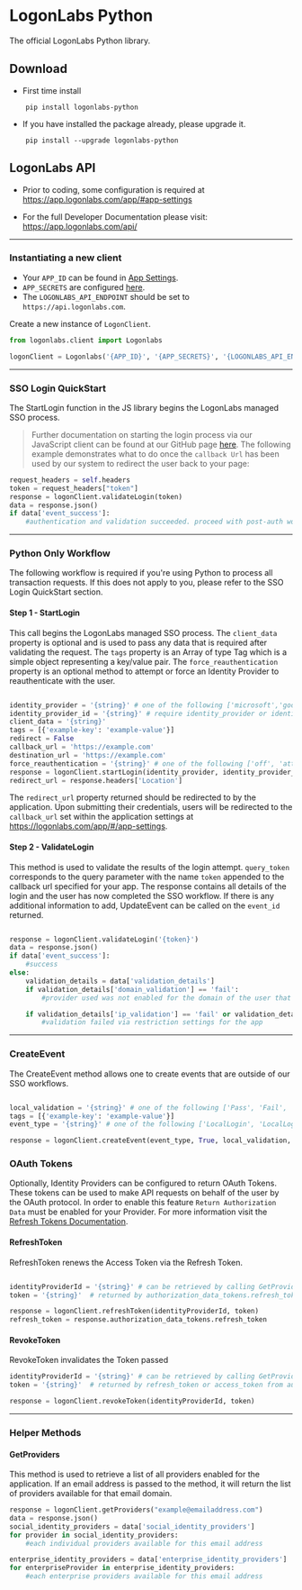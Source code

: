 # LogonLabs Python

The official LogonLabs Python library.
## Download
- First time install
```
    pip install logonlabs-python
```
- If you have installed the package already, please upgrade it.
```
    pip install --upgrade logonlabs-python
```
## LogonLabs API

- Prior to coding, some configuration is required at https://app.logonlabs.com/app/#app-settings

- For the full Developer Documentation please visit: https://app.logonlabs.com/api/

---
### Instantiating a new client

- Your `APP_ID` can be found in [App Settings](https://app.logonlabs.com/app/#/app-settings).
- `APP_SECRETS` are configured [here](https://app.logonlabs.com/app/#/app-secrets).
- The `LOGONLABS_API_ENDPOINT` should be set to `https://api.logonlabs.com`.

Create a new instance of `LogonClient`.  
```python
from logonlabs.client import Logonlabs

logonClient = Logonlabs('{APP_ID}', '{APP_SECRETS}', '{LOGONLABS_API_ENDPOINT}')

```
---
### SSO Login QuickStart
The StartLogin function in the JS library begins the LogonLabs managed SSO process.
>Further documentation on starting the login process via our JavaScript client can be found at our GitHub page [here](https://github.com/logonlabs/logonlabs-js). 
The following example demonstrates what to do once the `callback Url` has been used by our system to redirect the user back to your page:
```python
request_headers = self.headers
token = request_headers["token"]
response = logonClient.validateLogin(token)
data = response.json()
if data['event_success']:
    #authentication and validation succeeded. proceed with post-auth workflows (ie, create a user session token for your system).
```
---
### Python Only Workflow
The following workflow is required if you're using Python to process all transaction requests.  If this does not apply to you, please refer to the SSO Login QuickStart section.
#### Step 1 - StartLogin
This call begins the LogonLabs managed SSO process.  The `client_data` property is optional and is used to pass any data that is required after validating the request. The `tags` property is an Array of type Tag which is a simple object representing a key/value pair. The `force_reauthentication` property is an optional method to attempt or force an Identity Provider to reauthenticate with the user.
```python

identity_provider = '{string}' # one of the following ['microsoft','google','facebook','linkedin','slack','twitter','github','quickbooks','onelogin','okta','apple','basecamp','dropbox','fitbit','planningcenter','twitch']
identity_provider_id = '{string}' # require identity_provider or identity_provider_id
client_data = '{string}'
tags = [{'example-key': 'example-value'}]
redirect = False
callback_url = 'https://example.com'
destination_url = 'https://example.com'
force_reauthentication = '{string}' # one of the following ['off', 'attempt', 'force']
response = logonClient.startLogin(identity_provider, identity_provider_id, "example@emailaddress.com", client_data, callback_url, destination_url, tags, force_reauthentication)
redirect_url = response.headers['Location']
```

The `redirect_url` property returned should be redirected to by the application.  Upon submitting their credentials, users will be redirected to the `callback_url` set within the application settings at https://logonlabs.com/app/#/app-settings.
&nbsp;
#### Step 2 - ValidateLogin
This method is used to validate the results of the login attempt.  `query_token` corresponds to the query parameter with the name `token` appended to the callback url specified for your app.
The response contains all details of the login and the user has now completed the SSO workflow.  If there is any additional information to add, UpdateEvent can be called on the `event_id` returned.
```python

response = logonClient.validateLogin('{token}')
data = response.json()
if data['event_success']:
    #success
else:
    validation_details = data['validation_details']
    if validation_details['domain_validation'] == 'fail':
        #provider used was not enabled for the domain of the user that was authenticated

    if validation_details['ip_validation'] == 'fail' or validation_details['geo_validation'] == 'fail' or validation_details['time_validation'] == 'fail':
        #validation failed via restriction settings for the app
```
---
### CreateEvent
The CreateEvent method allows one to create events that are outside of our SSO workflows.
```python

local_validation = '{string}' # one of the following ['Pass', 'Fail', 'NotApplicable']
tags = [{'example-key': 'example-value'}]
event_type = '{string}' # one of the following ['LocalLogin', 'LocalLogout']

response = logonClient.createEvent(event_type, True, local_validation, "{EMAIL_ADDRESS}", "{IP_ADDRESS}", "{USER_AGENT}", "{FIRST_NAME}", "{LAST_NAME}", tags)
```

### OAuth Tokens
Optionally, Identity Providers can be configured to return OAuth Tokens.  These tokens can be used to make API requests on behalf of the user by the OAuth protocol. In order to enable this feature `Return Authorization Data` must be enabled for your Provider. For more information visit the [Refresh Tokens Documentation](https://logonlabs.com/articles/refresh-tokens).
#### RefreshToken
RefreshToken renews the Access Token via the Refresh Token.
```python

identityProviderId = '{string}' # can be retrieved by calling GetProviders
token = '{string}'  # returned by authorization_data_tokens.refresh_token in the ValidateLogin Response

response = logonClient.refreshToken(identityProviderId, token)
refresh_token = response.authorization_data_tokens.refresh_token
```
#### RevokeToken
RevokeToken invalidates the Token passed
```python
identityProviderId = '{string}' # can be retrieved by calling GetProviders
token = '{string}'  # returned by refresh_token or access_token from authorization_data_tokens in the ValidateLogin Response

response = logonClient.revokeToken(identityProviderId, token)
```

---
### Helper Methods
#### GetProviders
This method is used to retrieve a list of all providers enabled for the application.
If an email address is passed to the method, it will return the list of providers available for that email domain.
```python
response = logonClient.getProviders("example@emailaddress.com")
data = response.json()
social_identity_providers = data['social_identity_providers']
for provider in social_identity_providers:
    #each individual providers available for this email address

enterprise_identity_providers = data['enterprise_identity_providers']
for enterpriseProvider in enterprise_identity_providers:
    #each enterprise providers available for this email address
```
